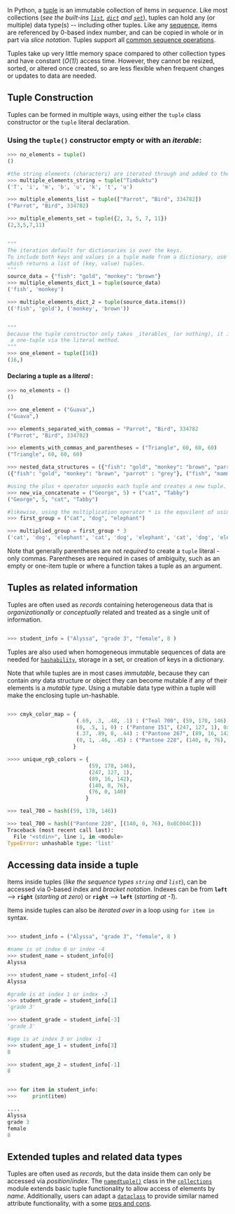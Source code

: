 In Python, a [tuple](https://github.com/exercism/v3/blob/master/languages/python/reference/concepts/builtin_types/tuple.md) is an immutable collection of items in _sequence_. Like most collections (_see the built-ins [`list`](https://github.com/exercism/v3/blob/master/languages/python/reference/concepts/builtin_types/list.md), [`dict`](https://github.com/exercism/v3/blob/master/languages/python/reference/concepts/builtin_types/dict.md) and [`set`](https://github.com/exercism/v3/blob/master/languages/python/reference/concepts/builtin_types/set.md)_), tuples can hold any (or multiple) data type(s) -- including other tuples. Like any [sequence](https://docs.python.org/3/library/stdtypes.html#sequence-types-list-tuple-range), items are referenced by 0-based index number, and can be copied in whole or in part via _slice notation_. Tuples support all [common sequence operations](https://docs.python.org/3/library/stdtypes.html#common-sequence-operations).

Tuples take up very little memory space compared to other collection types and have constant (_O(1)_) access time. However, they cannot be resized, sorted, or altered once created, so are less flexible when frequent changes or updates to data are needed.

## Tuple Construction

Tuples can be formed in multiple ways, using either the `tuple` class constructor or the `tuple` literal declaration.

### Using the `tuple()` constructor empty or with an _iterable_:

```python
>>> no_elements = tuple()
()

#the string elements (characters) are iterated through and added to the tuple
>>> multiple_elements_string = tuple("Timbuktu")
('T', 'i', 'm', 'b', 'u', 'k', 't', 'u')

>>> multiple_elements_list = tuple(["Parrot", "Bird", 334782])
("Parrot", "Bird", 334782)

>>> multiple_elements_set = tuple({2, 3, 5, 7, 11})
(2,3,5,7,11)


"""
The iteration default for dictionaries is over the keys.
To include both keys and values in a tuple made from a dictionary, use dict.items(),
which returns a list of (key, value) tuples.
"""
source_data = {"fish": "gold", "monkey": "brown"}
>>> multiple_elements_dict_1 = tuple(source_data)
('fish', 'monkey')

>>> multiple_elements_dict_2 = tuple(source_data.items())
(('fish', 'gold'), ('monkey', 'brown'))


"""
because the tuple constructor only takes _iterables_ (or nothing), it is much easier to create
 a one-tuple via the literal method.
"""
>>> one_element = tuple([16])
(16,)

```

#### Declaring a tuple as a _literal_ :

```python
>>> no_elements = ()
()

>>> one_element = ("Guava",)
("Guava",)

>>> elements_separated_with_commas = "Parrot", "Bird", 334782
("Parrot", "Bird", 334782)

>>> elements_with_commas_and_parentheses = ("Triangle", 60, 60, 60)
("Triangle", 60, 60, 60)

>>> nested_data_structures = ({"fish": "gold", "monkey": "brown", "parrot" : "grey"}, ("fish", "mammal", "bird"))
({"fish": "gold", "monkey": "brown", "parrot" : "grey"}, ("fish", "mammal", "bird"))

#using the plus + operator unpacks each tuple and creates a new tuple.
>>> new_via_concatenate = ("George", 5) + ("cat", "Tabby")
("George", 5, "cat", "Tabby")

#likewise, using the multiplication operator * is the equvilent of using + n times
>>> first_group = ("cat", "dog", "elephant")

>>> multiplied_group = first_group * 3
('cat', 'dog', 'elephant', 'cat', 'dog', 'elephant', 'cat', 'dog', 'elephant')

```

Note that generally parentheses are not _required_ to create a `tuple` literal - only commas. Parentheses are required in cases of ambiguity, such as an empty or one-item tuple or where a function takes a tuple as an argument.

## Tuples as related information

Tuples are often used as _records_ containing heterogeneous data that is _organizationally_ or _conceptually_ related and treated as a single unit of information.

```python

>>> student_info = ("Alyssa", "grade 3", "female", 8 )

```

Tuples are also used when homogeneous immutable sequences of data are needed for [`hashability`](https://docs.python.org/3/glossary.html#hashable), storage in a set, or creation of keys in a dictionary.

Note that while tuples are in most cases _immutable_, because they can contain _any_ data structure or object they can become mutable if any of their elements is a _mutable type_. Using a mutable data type within a tuple will make the enclosing tuple un-hashable.

```python

>>> cmyk_color_map = {
                      (.69, .3, .48, .1) : ("Teal 700", (59, 178, 146), 0x3BB292),
                      (0, .5, 1, 0) : ("Pantone 151", (247, 127, 1), 0xF77F01),
                      (.37, .89, 0, .44) : ("Pantone 267", (89, 16, 142), 0x59108E),
                      (0, 1, .46, .45) : ("Pantone 228", (140, 0, 76), 0x8C004C)
                     }

>>>> unique_rgb_colors = {
                          (59, 178, 146),
                          (247, 127, 1),
                          (89, 16, 142),
                          (140, 0, 76),
                          (76, 0, 140)
                         }

>>> teal_700 = hash((59, 178, 146))

>>> teal_700 = hash(("Pantone 228", [(140, 0, 76), 0x8C004C]))
Traceback (most recent call last):
  File "<stdin>", line 1, in <module>
TypeError: unhashable type: 'list'

```

## Accessing data inside a tuple

Items inside tuples (_like the sequence types `string` and `list`_), can be accessed via 0-based index and _bracket notation_. Indexes can be from **`left`** --> **`right`** (_starting at zero_) or **`right`** --> **`left`** (_starting at -1_).

Items inside tuples can also be _iterated over_ in a loop using `for item in` syntax.

```python

>>> student_info = ("Alyssa", "grade 3", "female", 8 )

#name is at index 0 or index -4
>>> student_name = student_info[0]
Alyssa

>>> student_name = student_info[-4]
Alyssa

#grade is at index 1 or index -3
>>> student_grade = student_info[1]
'grade 3'

>>> student_grade = student_info[-3]
'grade 3'

#age is at index 3 or index -1
>>> student_age_1 = student_info[3]
8

>>> student_age_2 = student_info[-1]
8


>>> for item in student_info:
>>>     print(item)

....
Alyssa
grade 3
female
8

```

## Extended tuples and related data types

Tuples are often used as _records_, but the data inside them can only be accessed via _position_/_index_. The [`namedtuple()`](https://docs.python.org/3/library/collections.html#collections.namedtuple) class in the [`collections`](https://docs.python.org/3/library/collections.html#module-collections) module extends basic tuple functionality to allow access of elements by _name_. Additionally, users can adapt a [`dataclass`](https://docs.python.org/3/library/dataclasses.html) to provide similar named attribute functionality, with a some [pros and cons](https://stackoverflow.com/questions/51671699/data-classes-vs-typing-namedtuple-primary-use-cases).
